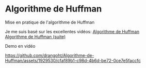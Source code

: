 # Algorithme de Huffman
 Mise en pratique de l'algorithme de Huffman

Je me suis basé sur les excellentes vidéos:
[Algorithme de Huffman](https://www.youtube.com/watch?v=915H9d5U7_E&ab_channel=%C3%80lad%C3%A9couvertedesgraphes)
[Algorithme de Huffman (suite)](https://www.youtube.com/watch?v=7w5gDAlUmXY&ab_channel=%C3%80lad%C3%A9couvertedesgraphes)

Demo en vidéo 

https://github.com/drangoht/Algorithme-de-Huffman/assets/1929530/cfaf89b1-c98d-4b6d-be72-0ce7e5faccfc

